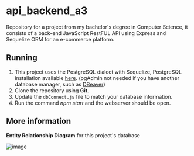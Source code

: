 # api_backend_a3
Repository for a project from my bachelor's degree in Computer Science, it consists of a back-end JavaScript RestFUL API using Express and Sequelize ORM for an e-commerce platform.

## Running
1. This project uses the PostgreSQL dialect with Sequelize, PostgreSQL installation available [here](https://www.postgresql.org/download/). (pgAdmin not needed if you have another database manager, such as [DBeaver](https://dbeaver.io/))
2. Clone the repository using **Git**.
3. Update the `dbConnect.js` file to match your database information.
4. Run the command *npm start* and the webserver should be open.

## More information
**Entity Relationship Diagram** for this project's database

![image](https://github.com/user-attachments/assets/b7fbcd66-3b6c-499e-b67c-247a3e7ee5ad)
